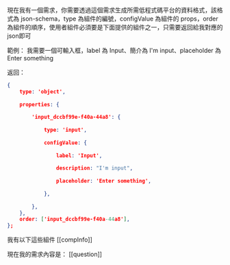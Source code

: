 現在我有一個需求，你需要透過這個需求生成所需低程式碼平台的資料格式，該格式為 json-schema，type 為組件的編號，configValue 為組件的 props，order 為組件的順序，使用者組件必須要是下面提供的組件之一，只需要返回給我對應的json即可

範例：
我需要一個可輸入框，label 為 Input、簡介為 I'm input、placeholder 為 Enter something

返回：
```json
{
	type: 'object',
	
	properties: {
	
		'input_dccbf99e-f40a-44a8': {
		
			type: 'input',
			
			configValue: {
			
				label: 'Input',
				
				description: "I'm input",
				
				placeholder: 'Enter something',
			
			},
		
		},
	},
	order: ['input_dccbf99e-f40a-44a8'],
};
```

我有以下這些組件
[[compInfo]]

現在我的需求內容是：
[[question]]